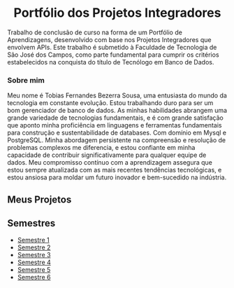<h1 align="center">Portfólio dos Projetos Integradores</h1>

Trabalho de conclusão de curso na forma de um Portfólio de Aprendizagens, desenvolvido com base nos Projetos Integradores que envolvem APIs. Este trabalho é submetido à Faculdade de Tecnologia de São José dos Campos, como parte fundamental para cumprir os critérios estabelecidos na conquista do título de Tecnólogo em Banco de Dados.

### Sobre mim

Meu nome é Tobias Fernandes Bezerra Sousa, uma entusiasta do mundo da tecnologia em constante evolução. Estou trabalhando duro para ser um bom gerenciador de banco de dados. As minhas habilidades abrangem uma grande variedade de tecnologias fundamentais, e é com grande satisfação que aponto minha proficiência em linguagens e ferramentas fundamentais para construção e sustentabilidade de databases. Com domínio em Mysql e PostgreSQL.
Minha abordagem persistente na compreensão e resolução de problemas complexos me diferencia, e estou confiante em minha capacidade de contribuir significativamente para qualquer equipe de dados. Meu compromisso contínuo com a aprendizagem assegura que estou sempre atualizada com as mais recentes tendências tecnológicas, e estou ansiosa para moldar um futuro inovador e bem-sucedido na indústria.

## Meus Projetos
## Semestres

- [Semestre 1](./semestre1/README.md)
- [Semestre 2](./semestre2/README.md)
- [Semestre 3](./semestre3/README.md)
- [Semestre 4](./semestre4/README.md)
- [Semestre 5](./semestre6/README.md)
- [Semestre 6](./semestre5/README.md)
